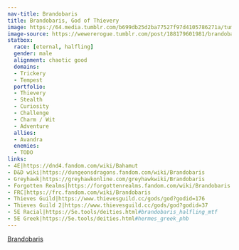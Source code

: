 ```yaml
---
nav-title: Brandobaris
title: Brandobaris, God of Thievery
image: https://64.media.tumblr.com/b699db25d2ba77527f97d4105786271a/tumblr_inline_p9lkwohbz81r9wm7d_400.jpg
image-source: https://wewererogue.tumblr.com/post/188179601981/brandobaris-a-patron-deity-for-thieves-from
statbox:
  race: [eternal, halfling]
  gender: male
  alignment: chaotic good
  domains:
  - Trickery
  - Tempest
  portfolio:
  - Thievery
  - Stealth
  - Curiosity
  - Challenge
  - Charm / Wit
  - Adventure
  allies:
  - Avandra
  enemies:
  - TODO
links:
- 4E|https://dnd4.fandom.com/wiki/Bahamut
- D&D wiki|https://dungeonsdragons.fandom.com/wiki/Brandobaris
- Greyhawk|https://greyhawkonline.com/greyhawkwiki/Brandobaris
- Forgotten Realms|https://forgottenrealms.fandom.com/wiki/Brandobaris
- FRC|https://frc.fandom.com/wiki/Brandobaris
- Thieves Guild|https://www.thievesguild.cc/gods/god?godid=176
- Thieves Guild 2|https://www.thievesguild.cc/gods/god?godid=37
- 5E Racial|https://5e.tools/deities.html#brandobaris_halfling_mtf
- 5E Greek|https://5e.tools/deities.html#hermes_greek_phb
---
```


[Brandobaris](https://wewererogue.tumblr.com/post/188179601981/brandobaris-a-patron-deity-for-thieves-from)
